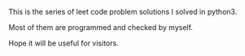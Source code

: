 This is the series of leet code problem solutions I solved in python3.


Most of them are programmed and checked by myself.


Hope it will be useful for visitors.
